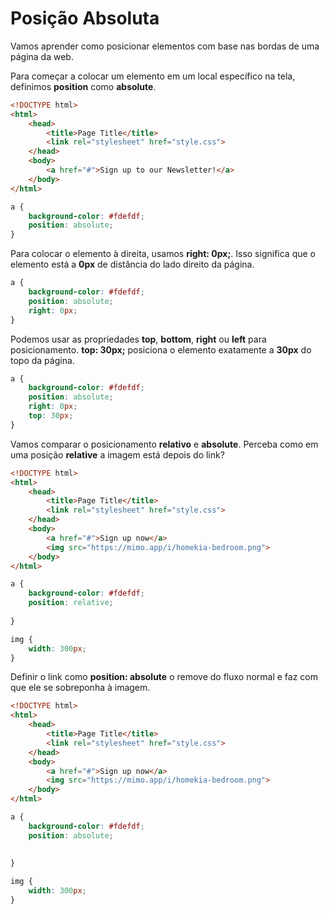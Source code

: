 # Posição Absoluta

Vamos aprender como posicionar elementos com base nas bordas de uma página da web.

Para começar a colocar um elemento em um local específico na tela, definimos **position** como **absolute**.

```html
<!DOCTYPE html>
<html>
	<head>
		<title>Page Title</title>
		<link rel="stylesheet" href="style.css">
	</head>
	<body>
		<a href="#">Sign up to our Newsletter!</a>
	</body>
</html>
```
```css
a {
    background-color: #fdefdf;
    position: absolute;
}
```
Para colocar o elemento à direita, usamos **right: 0px;**. Isso significa que o elemento está a **0px** de distância do lado direito da página.

```css
a {
    background-color: #fdefdf;
    position: absolute;
    right: 0px;
}
```
Podemos usar as propriedades **top**, **bottom**, **right** ou **left** para posicionamento. **top: 30px;** posiciona o elemento exatamente a **30px** do topo da página.

```css
a {
    background-color: #fdefdf;
    position: absolute;
    right: 0px;
    top: 30px;
}
```
Vamos comparar o posicionamento **relativo** e **absolute**. Perceba como em uma posição **relative** a imagem está depois do link?

```html
<!DOCTYPE html>
<html>
	<head>
		<title>Page Title</title>
		<link rel="stylesheet" href="style.css">
	</head>
	<body>
		<a href="#">Sign up now</a>
		<img src="https://mimo.app/i/homekia-bedroom.png">
	</body>
</html>
```
```css
a {
    background-color: #fdefdf;
    position: relative;
    
}

img {
    width: 300px;
}
```
Definir o link como **position: absolute** o remove do fluxo normal e faz com que ele se sobreponha à imagem.

```html
<!DOCTYPE html>
<html>
	<head>
		<title>Page Title</title>
		<link rel="stylesheet" href="style.css">
	</head>
	<body>
		<a href="#">Sign up now</a>
		<img src="https://mimo.app/i/homekia-bedroom.png">
	</body>
</html>
```
```css
a {
    background-color: #fdefdf;
    position: absolute;
    
    
}

img {
    width: 300px;
}
```